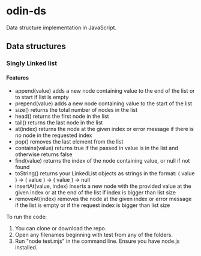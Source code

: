 # odin-ds
Data structure implementation in JavaScript.

## Data structures
### Singly Linked list
#### Features
- append(value) adds a new node containing value to the end of the list or to start if list is empty
- prepend(value) adds a new node containing value to the start of the list
- size() returns the total number of nodes in the list
- head() returns the first node in the list
- tail() returns the last node in the list
- at(index) returns the node at the given index or error message if there is no node in the requested index
- pop() removes the last element from the list
- contains(value) returns true if the passed in value is in the list and otherwise returns false
- find(value) returns the index of the node containing value, or null if not found
- toString() returns your LinkedList objects as strings in the format: ( value ) -> ( value ) -> ( value ) -> null
- insertAt(value, index) inserts a new node with the provided value at the given index or at the end of the list if index is bigger than list size
- removeAt(index) removes the node at the given index or error message if the list is empty or if the request index is bigger than list size

To run the code:
1. You can clone or download the repo.
2. Open any filenames beginning with test from any of the folders.
3. Run "node test.mjs" in the command line. Ensure you have node.js installed.